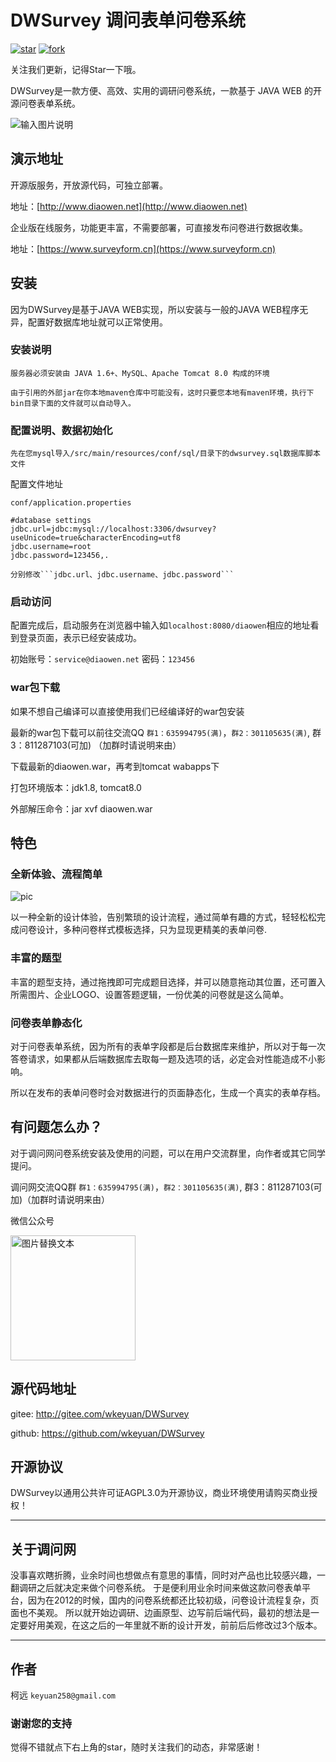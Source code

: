 # DWSurvey 调问表单问卷系统

[![star](https://gitee.com/wkeyuan/DWSurvey/badge/star.svg?theme=dark)](https://gitee.com/wkeyuan/DWSurvey/stargazers)
[![fork](https://gitee.com/wkeyuan/DWSurvey/badge/fork.svg?theme=dark)](https://gitee.com/wkeyuan/DWSurvey/members)

关注我们更新，记得Star一下哦。 

DWSurvey是一款方便、高效、实用的调研问卷系统，一款基于 JAVA WEB 的开源问卷表单系统。

![输入图片说明](https://images.gitee.com/uploads/images/2021/0416/132431_5d99a296_1401416.gif "dwsurvey-2.gif")

## 演示地址

开源版服务，开放源代码，可独立部署。

 地址：[http://www.diaowen.net](http://www.diaowen.net)

企业版在线服务，功能更丰富，不需要部署，可直接发布问卷进行数据收集。

 地址：[https://www.surveyform.cn](https://www.surveyform.cn)


## 安装

因为DWSurvey是基于JAVA WEB实现，所以安装与一般的JAVA WEB程序无异，配置好数据库地址就可以正常使用。

### 安装说明

	服务器必须安装由 JAVA 1.6+、MySQL、Apache Tomcat 8.0 构成的环境

	由于引用的外部jar在你本地maven仓库中可能没有，这时只要您本地有maven环境，执行下bin目录下面的文件就可以自动导入。

### 配置说明、数据初始化

    先在您mysql导入/src/main/resources/conf/sql/目录下的dwsurvey.sql数据库脚本文件

配置文件地址

    conf/application.properties

	#database settings
	jdbc.url=jdbc:mysql://localhost:3306/dwsurvey?useUnicode=true&characterEncoding=utf8
	jdbc.username=root
	jdbc.password=123456,.

    分别修改```jdbc.url、jdbc.username、jdbc.password```

### 启动访问

配置完成后，启动服务在浏览器中输入如```localhost:8080/diaowen```相应的地址看到登录页面，表示已经安装成功。

初始账号：```service@diaowen.net``` 密码：```123456```

### war包下载

如果不想自己编译可以直接使用我们已经编译好的war包安装

最新的war包下载可以前往交流QQ ```群1：635994795(满)```，```群2：301105635(满)```, 群3：811287103(可加) （加群时请说明来由）

下载最新的diaowen.war，再考到tomcat wabapps下

打包环境版本：jdk1.8, tomcat8.0

外部解压命令：jar xvf diaowen.war

## 特色

### 全新体验、流程简单

![pic](http://diaowenwebfile.oss-cn-shenzhen.aliyuncs.com/images/gif/newUi.png)

以一种全新的设计体验，告别繁琐的设计流程，通过简单有趣的方式，轻轻松松完成问卷设计，多种问卷样式模板选择，只为显现更精美的表单问卷.

### 丰富的题型 

丰富的题型支持，通过拖拽即可完成题目选择，并可以随意拖动其位置，还可置入所需图片、企业LOGO、设置答题逻辑，一份优美的问卷就是这么简单。

### 问卷表单静态化

对于问卷表单系统，因为所有的表单字段都是后台数据库来维护，所以对于每一次答卷请求，如果都从后端数据库去取每一题及选项的话，必定会对性能造成不小影响。

所以在发布的表单问卷时会对数据进行的页面静态化，生成一个真实的表单存档。

## 有问题怎么办？

对于调问网问卷系统安装及使用的问题，可以在用户交流群里，向作者或其它同学提问。

调问网交流QQ群 ```群1：635994795(满)```，```群2：301105635(满)```, 群3：811287103(可加)（加群时请说明来由）

微信公众号

<img src="http://www.diaowen.net/images/dw_ewm.png" alt="图片替换文本" width="200" height="200" align="top" />

## 源代码地址

gitee: http://gitee.com/wkeyuan/DWSurvey

github: https://github.com/wkeyuan/DWSurvey

## 开源协议

DWSurvey以通用公共许可证AGPL3.0为开源协议，商业环境使用请购买商业授权！

- - -

## 关于调问网

没事喜欢瞎折腾，业余时间也想做点有意思的事情，同时对产品也比较感兴趣，一翻调研之后就决定来做个问卷系统。
于是便利用业余时间来做这款问卷表单平台，因为在2012的时候，国内的问卷系统都还比较初级，问卷设计流程复杂，页面也不美观。
所以就开始边调研、边画原型、边写前后端代码，最初的想法是一定要好用美观，在这之后的一年里就不断的设计开发，前前后后修改过3个版本。

- - -

## 作者

 柯远 ```keyuan258@gmail.com```

### 谢谢您的支持

 觉得不错就点下右上角的star，随时关注我们的动态，非常感谢！
